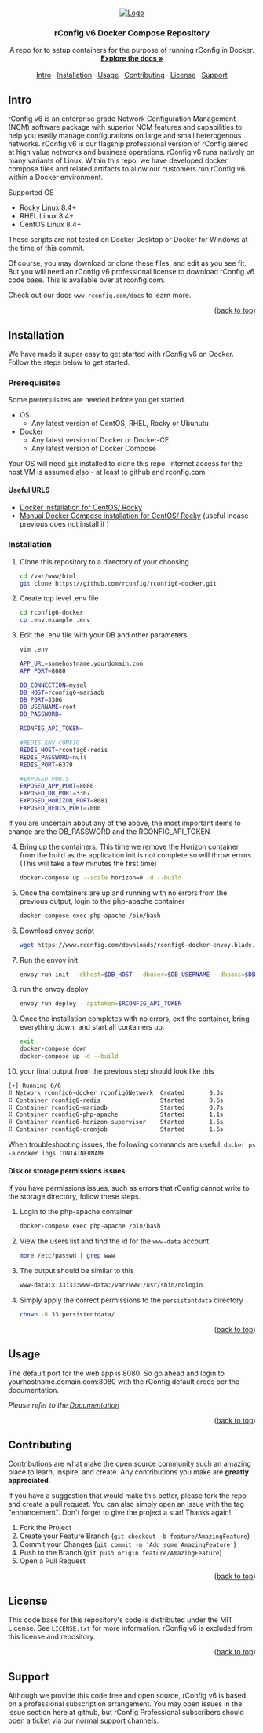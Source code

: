 <!-- References:
https://www.twilio.com/blog/get-started-docker-laravel
https://laravel-for-newbie.kejyun.com/en/advanced/scheduling/docker/
https://github.com/mohammadain/laravel-docker-cron/blob/master/Dockerfile -->

<!-- Improved compatibility of back to top link: See: https://github.com/othneildrew/Best-README-Template/pull/73 -->

<a name="readme-top"></a>

<!-- PROJECT LOGO -->
<br />
<div align="center">
  <a href="https://github.com/rconfig/rconfig6-docker">
    <img src="https://www.rconfig.com/images/new_logos/blue_logos/artwork_blue_horizontal_Artboard_1_96px.png" alt="Logo" >
  </a>

  <h3 align="center">rConfig v6 Docker Compose Repository</h3>

  <p align="center">
    A repo for to setup containers for the purpose of running rConfig in Docker.
    <br />
    <a href="https://www.rconfig.com/docs"><strong>Explore the docs »</strong></a>
    <br />
    <br />
    <a href="https://github.com/rconfig/rconfig6-docker/#intro">Intro</a>
    ·
    <a href="https://github.com/rconfig/rconfig6-docker/#setup">Installation</a>
    ·
    <a href="https://github.com/rconfig/rconfig6-docker/#usage">Usage</a>
    ·
    <a href="https://github.com/rconfig/rconfig6-docker/#contributing">Contributing</a>
    ·
    <a href="https://github.com/rconfig/rconfig6-docker/#license">License</a>
    ·
    <a href="https://github.com/rconfig/rconfig6-docker/#support">Support</a>
  </p>
</div>

<!-- Intro -->

<a name="intro"></a>

## Intro

rConfig v6 is an enterprise grade Network Configuration Management (NCM) software package with superior NCM features and capabilities to help you easily manage configurations on large and small heterogenous networks. rConfig v6 is our flagship professional version of rConfig aimed at high value networks and business operations. rConfig v6 runs natively on many variants of Linux. Within this repo, we have developed docker compose files and related artifacts to allow our customers run rConfig v6 within a Docker environment.

Supported OS

- Rocky Linux 8.4+
- RHEL Linux 8.4+
- CentOS Linux 8.4+

These scripts are not tested on Docker Desktop or Docker for Windows at the time of this commit.

Of course, you may download or clone these files, and edit as you see fit. But you will need an rConfig v6 professional license to download rConfig v6 code base. This is available over at rconfig.com.

Check out our docs `www.rconfig.com/docs` to learn more.

<p align="right">(<a href="#readme-top">back to top</a>)</p>

<!-- Installation -->

<a name="setup"></a>

## Installation

We have made it super easy to get started with rConfig v6 on Docker. Follow the steps below to get started.

### Prerequisites

Some prerequisites are needed before you get started.

- OS
  - Any latest version of CentOS, RHEL, Rocky or Ubunutu
- Docker
  - Any latest version of Docker or Docker-CE
  - Any latest version of Docker Compose

Your OS will need `git` installed to clone this repo. Internet access for the host VM is assumed also - at least to github and rconfig.com.

#### Useful URLS

- [Docker installation for CentOS/ Rocky](https://docs.docker.com/engine/install/centos/)
- [Manual Docker Compose installation for CentOS/ Rocky](https://docs.docker.com/compose/install/other/) (useful incase previous does not install it )

### Installation

1. Clone this repository to a directory of your choosing.

   ```sh
   cd /var/www/html
   git clone https://github.com/rconfig/rconfig6-docker.git
   ```

2. Create top level .env file

   ```sh
   cd rconfig6-docker
   cp .env.example .env
   ```

3. Edit the .env file with your DB and other parameters

   ```sh
   vim .env
   ```

   ```sh
   APP_URL=somehostname.yourdomain.com
   APP_PORT=8080

   DB_CONNECTION=mysql
   DB_HOST=rconfig6-mariadb
   DB_PORT=3306
   DB_USERNAME=root
   DB_PASSWORD=

   RCONFIG_API_TOKEN=

   #REDIS ENV CONFIG
   REDIS_HOST=rconfig6-redis
   REDIS_PASSWORD=null
   REDIS_PORT=6379

   #EXPOSED PORTS
   EXPOSED_APP_PORT=8080
   EXPOSED_DB_PORT=3307
   EXPOSED_HORIZON_PORT=8081
   EXPOSED_REDIS_PORT=7000
   ```

If you are uncertain about any of the above, the most important items to change are the DB_PASSWORD and the RCONFIG_API_TOKEN

4. Bring up the containers. This time we remove the Horizon container from the build as the application init is not complete so will throw errors. (This will take a few minutes the first time)

   ```sh
   docker-compose up --scale horizon=0 -d --build
   ```

5. Once the comtainers are up and running with no errors from the previous output,
   login to the php-apache container

   ```sh
   docker-compose exec php-apache /bin/bash
   ```

6. Download envoy script

   ```sh
   wget https://www.rconfig.com/downloads/rconfig6-docker-envoy.blade.php -O /var/www/html/rconfig6/Envoy.blade.php
   ```

7. Run the envoy init

   ```sh
   envoy run init --dbhost=$DB_HOST --dbuser=$DB_USERNAME --dbpass=$DB_PASSWORD --hostname=$APP_URL --apitoken=$RCONFIG_API_TOKEN
   ```

8. run the envoy deploy

   ```sh
   envoy run deploy --apitoken=$RCONFIG_API_TOKEN
   ```

9. Once the installation completes with no errors, exit the container, bring everything down, and start all containers up.

   ```sh
   exit
   docker-compose down
   docker-compose up -d --build
   ```

10. your final output from the previous step should look like this

```sh
[+] Running 6/6
⠿ Network rconfig6-docker_rconfig6Network  Created       0.3s
⠿ Container rconfig6-redis                 Started       0.6s
⠿ Container rconfig6-mariadb               Started       0.7s
⠿ Container rconfig6-php-apache            Started       1.1s
⠿ Container rconfig6-horizon-supervisor    Started       1.6s
⠿ Container rconfig6-cronjob               Started       1.6s
```

When troubleshooting issues, the following commands are useful.
`docker ps -a`
`docker logs CONTAINERNAME`

#### Disk or storage permissions issues

If you have permissions issues, such as errors that rConfig cannot write to the storage directory, follow these steps.

1. Login to the php-apache container

   ```sh
   docker-compose exec php-apache /bin/bash
   ```

2. View the users list and find the id for the `www-data` account

   ```sh
   more /etc/passwd | grep www
   ```

3. The output should be similar to this

   ```sh
   www-data:x:33:33:www-data:/var/www:/usr/sbin/nologin
   ```

4. Simply apply the correct permissions to the `persistentdata` directory
   ```sh
   chown -R 33 persistentdata/
   ```

<p align="right">(<a href="#readme-top">back to top</a>)</p>

<!-- USAGE EXAMPLES -->

<a name="usage"></a>

## Usage

The default port for the web app is 8080. So go ahead and login to yourhostname.domain.com:8080 with the rConfig default creds per the documentation.

_Please refer to the [Documentation](https://www.rconfig.com/docs)_

<p align="right">(<a href="#readme-top">back to top</a>)</p>

<!-- CONTRIBUTING -->

<a name="contributing"></a>

## Contributing

Contributions are what make the open source community such an amazing place to learn, inspire, and create. Any contributions you make are **greatly appreciated**.

If you have a suggestion that would make this better, please fork the repo and create a pull request. You can also simply open an issue with the tag "enhancement".
Don't forget to give the project a star! Thanks again!

1. Fork the Project
2. Create your Feature Branch (`git checkout -b feature/AmazingFeature`)
3. Commit your Changes (`git commit -m 'Add some AmazingFeature'`)
4. Push to the Branch (`git push origin feature/AmazingFeature`)
5. Open a Pull Request

<p align="right">(<a href="#readme-top">back to top</a>)</p>

<!-- LICENSE -->

<a name="license"></a>

## License

This code base for this repository's code is distributed under the MIT License. See `LICENSE.txt` for more information. rConfig v6 is excluded from this license and repository.

<p align="right">(<a href="#readme-top">back to top</a>)</p>

<!-- https://github.com/othneildrew/Best-README-Template/blob/master/README.md -->

<a name="support"></a>

## Support

Although we provide this code free and open source, rConfig v6 is based on a professional subscription arrangement. You may open issues in the issue section here at github, but rConfig Professional subscribers should open a ticket via our normal support channels.
